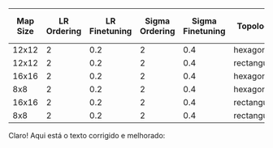 | Map Size | LR Ordering | LR Finetuning | Sigma Ordering | Sigma Finetuning | Topology    | Ordering Time | Finetuning Time | Normalization | Decay Function | Last Quantization Error | Last Topographic Error |
|----------|-------------|---------------|----------------|------------------|-------------|---------------|-----------------|---------------|----------------|-------------------------|------------------------|
| 12x12    | 2           | 0.2           | 2              | 0.4              | hexagonal   | 1000          | 3000            | minmax_scale  | decay_fcn      | 0.04                    | 0.33                   |
| 12x12    | 2           | 0.2           | 2              | 0.4              | rectangular | 1000          | 3000            | minmax_scale  | decay_fcn      | 0.03                    | 0.29                   |
| 16x16    | 2           | 0.2           | 2              | 0.4              | hexagonal   | 1000          | 3000            | minmax_scale  | decay_fcn      | 0.02                    | 0.25                   |
| 8x8      | 2           | 0.2           | 2              | 0.4              | hexagonal   | 1000          | 3000            | minmax_scale  | decay_fcn      | 0.06                    | 0.33                   |
| 16x16    | 2           | 0.2           | 2              | 0.4              | rectangular | 1000          | 3000            | minmax_scale  | decay_fcn      | 0.02                    | 0.16                   |
| 8x8      | 2           | 0.2           | 2              | 0.4              | rectangular | 1000          | 3000            | minmax_scale  | decay_fcn      | 0.06                    | 0.29                   |




Claro! Aqui está o texto corrigido e melhorado:



